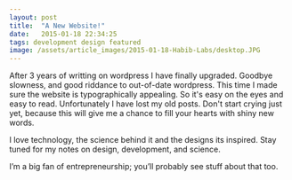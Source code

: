 ```yaml
---
layout: post
title:  "A New Website!"
date:   2015-01-18 22:34:25
tags: development design featured
image: /assets/article_images/2015-01-18-Habib-Labs/desktop.JPG
---
```

After 3 years of writting on wordpress I have finally upgraded. Goodbye slowness, and good riddance to out-of-date wordpress. This time I made sure the website is typographically appealing. So it's easy on the eyes and easy to read.  Unfortunately I have lost my old posts. Don't start crying just yet, because this will give me a chance to fill your hearts with shiny new words.

I love technology, the science behind it and the designs its inspired. Stay tuned for my notes on design, development, and science.

I’m a big fan of entrepreneurship; you’ll probably see stuff about that too.
